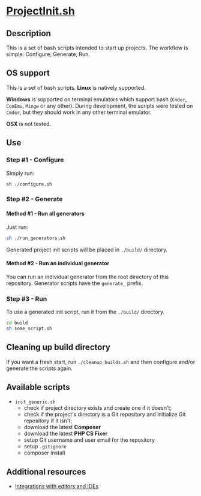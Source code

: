 # [ProjectInit.sh](https://projectinit.sh)

## Description

This is a set of bash scripts intended to start up projects. The workflow is simple: Configure, Generate, Run.

## OS support

This is a set of bash scripts. **Linux** is natively supported.

**Windows** is supported on terminal emulators which support bash (`Cmder`, `ConEmu`, `Mingw` or any other). During development, the scripts were tested on `Cmder`, but they should work in any other terminal emulator.

**OSX** is not tested.

## Use

### Step #1 - Configure

Simply run: 

```shell
sh ./configure.sh
```

### Step #2 - Generate

#### Method #1 - Run all generators

Just run:

```bash
sh ./run_generators.sh
```

Generated project init scripts will be placed in `./build/` directory.

#### Method #2 - Run an individual generator

You can run an individual generator from the root directory of this repository.
Generator scripts have the `generate_` prefix.

### Step #3 - Run

To use a generated init script, run it from the `./build/` directory.

```bash
cd build
sh some_script.sh
```

## Cleaning up build directory

If you want a fresh start, run `./cleanup_builds.sh` and then configure and/or generate the scripts again.

## Available scripts

- `init_generic.sh`
    - check if project directory exists and create one if it doesn't;
    - check if the project's directory is a Git repository and initialize Git repository if it isn't;
    - download the latest **Composer**
    - download the latest **PHP CS Fixer**
    - setup Git username and user email for the repository
    - setup `.gitignore`
    - composer install

## Additional resources 

- [Integrations with editors and IDEs](doc/TOOL_INTEGRATIONS.md)
